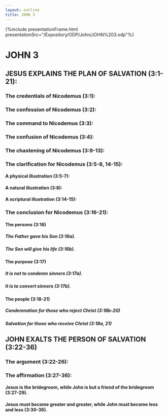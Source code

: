 ```yaml
---
layout: outline
title: JOHN 3
---
```

{%include presentationFrame.html presentationSrc="/Expository/ODP/John/JOHN%203.odp"%}

# JOHN 3
## JESUS EXPLAINS THE PLAN OF SALVATION (3:1-21): 
###  The credentials of Nicodemus (3:1): 
###  The confession of Nicodemus (3:2): 
###  The command to Nicodemus (3:3): 
###  The confusion of Nicodemus (3:4): 
###  The chastening of Nicodemus (3:9-13): 
###  The clarification for Nicodemus (3:5-8, 14-15): 
####  A physical illustration (3:5-7): 
####  A natural illustration (3:8): 
####  A scriptural illustration (3:14-15): 
###  The conclusion for Nicodemus (3:16-21): 
####  The persons (3:16) 
#####  The Father gave his Son (3:16a). 
#####  The Son will give his life (3:16b). 
####  The purpose (3:17) 
#####  It is not to condemn sinners (3:17a). 
#####  It is to convert sinners (3:17b). 
####  The people (3:18-21) 
#####  Condemnation for those who reject Christ (3:18b-20) 
#####  Salvation for those who receive Christ (3:18a, 21) 
## JOHN EXALTS THE PERSON OF SALVATION (3:22-36) 
###  The argument (3:22-26): 
###  The affirmation (3:27-36): 
####  Jesus is the bridegroom, while John is but a friend of the bridegroom (3:27-29). 
####  Jesus must become greater and greater, while John must become less and less (3:30-36). 
